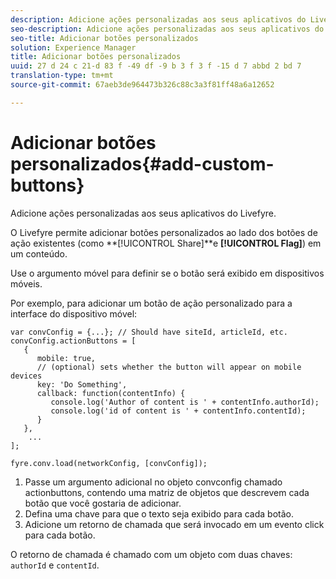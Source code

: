 ```yaml
---
description: Adicione ações personalizadas aos seus aplicativos do Livefyre.
seo-description: Adicione ações personalizadas aos seus aplicativos do Livefyre.
seo-title: Adicionar botões personalizados
solution: Experience Manager
title: Adicionar botões personalizados
uuid: 27 d 24 c 21-d 83 f -49 df -9 b 3 f 3 f -15 d 7 abbd 2 bd 7
translation-type: tm+mt
source-git-commit: 67aeb3de964473b326c88c3a3f81ff48a6a12652

---
```



# Adicionar botões personalizados{#add-custom-buttons}

Adicione ações personalizadas aos seus aplicativos do Livefyre.

O Livefyre permite adicionar botões personalizados ao lado dos botões de ação existentes (como **[!UICONTROL Share]**e **[!UICONTROL Flag]**) em um conteúdo.

Use o argumento móvel para definir se o botão será exibido em dispositivos móveis.

Por exemplo, para adicionar um botão de ação personalizado para a interface do dispositivo móvel:

```
var convConfig = {...}; // Should have siteId, articleId, etc. 
convConfig.actionButtons = [ 
   { 
      mobile: true,  
      // (optional) sets whether the button will appear on mobile devices 
      key: 'Do Something', 
      callback: function(contentInfo) { 
         console.log('Author of content is ' + contentInfo.authorId); 
         console.log('id of content is ' + contentInfo.contentId); 
      } 
   }, 
    ... 
]; 
  
fyre.conv.load(networkConfig, [convConfig]);
```

1. Passe um argumento adicional no objeto convconfig chamado actionbuttons, contendo uma matriz de objetos que descrevem cada botão que você gostaria de adicionar.
1. Defina uma chave para que o texto seja exibido para cada botão.
1. Adicione um retorno de chamada que será invocado em um evento click para cada botão.

O retorno de chamada é chamado com um objeto com duas chaves: `authorId` e `contentId`.
